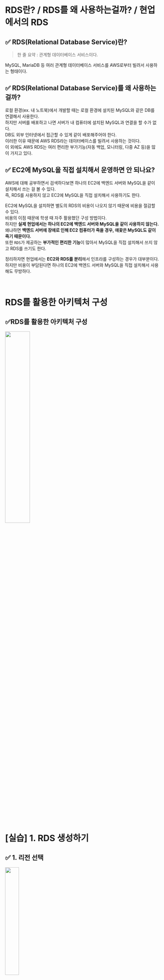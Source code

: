 # RDS란? / RDS를 왜 사용하는걸까? / 현업에서의 RDS
## ✅ RDS(Relational Database Service)란? 
> 한 줄 요약 : 관계형 데이터베이스 서비스이다.

MySQL, MariaDB 등 여러 관계형 데이터베이스 서비스를 AWS로부터 빌려서 사용하는 형태이다. 

## ✅ RDS(Relational Database Service)를 왜 사용하는 걸까? 
로컬 환경(ex. 내 노트북)에서 개발할 때는 로컬 환경에 설치된 MySQL와 같은 DB를 연결해서 사용한다.<br> 
하지만 서버를 배포하고 나면 서버가 내 컴퓨터에 설치된 MySQL과 연결을 할 수가 없다.<br> 
DB도 외부 인터넷에서 접근할 수 있게 같이 배포해주어야 한다.<br>
이러한 이유 때문에 AWS RDS라는 데이터베이스를 빌려서 사용하는 것이다.<br> 
이 외에도 AWS RDS는 여러 편리한 부가기능(자동 백업, 모니터링, 다중 AZ 등)을 많이 가지고 있다.

## ✅ EC2에 MySQL을 직접 설치해서 운영하면 안 되나요? 
AWS에 대해 공부하면서 검색하다보면 하나의 EC2에 백엔드 서버와 MySQL을 같이 설치해서 쓰는 걸 볼 수 있다.<br> 
즉, RDS를 사용하지 않고 EC2에 MySQL을 직접 설치해서 사용하기도 한다.

EC2에 MySQL을 설치하면 별도의 RDS의 비용이 나오지 않기 때문에 비용을 절감할 수 있다.<br> 
비용의 이점 때문에 학생 때 자주 활용했던 구성 방법이다.<br> 
하지만 **실제 현업에서는 하나의 EC2에 백엔드 서버와 MySQL을 같이 사용하지 않는다.**<br> 
왜냐하면 **백엔드 서버에 장애로 인해 EC2 컴퓨터가 죽을 경우, 애꿎은 MySQL도 같이 죽기 때문이다.**<br> 
또한 `RDS`가 제공하는 **부가적인 편리한 기능**이 많아서 MySQL을 직접 설치해서 쓰지 않고 RDS를 쓰기도 한다.

정리하자면 현업에서는 **EC2와 RDS를 분리**해서 인프라를 구성하는 경우가 대부분이다.<br> 
하지만 비용이 부담된다면 하나의 EC2에 백엔드 서버와 MySQL을 직접 설치해서 사용해도 무방하다. 

<br>

# RDS를 활용한 아키텍처 구성
## ✅RDS를 활용한 아키텍처 구성
<img src="https://github.com/hyewon218/kim-jpa2/assets/126750615/03a6e86f-6ca8-4911-b97e-f17dd524939b" width="40%"/><br>

<br>

# [실습] 1. RDS 생성하기
## ✅ 1. 리전 선택
<img src="https://github.com/hyewon218/kim-jpa2/assets/126750615/c9de88d9-137b-4c1f-9e87-8b33631fe738" width="30%"/><br>

## ✅ 2. 데이터베이스 종류 선택
<img src="https://github.com/hyewon218/kim-jpa2/assets/126750615/6e1b08c6-b972-452a-9e5a-ca927d2000bf" width="60%"/><br>

## ✅ 3. 템플릿 선택
<img src="https://github.com/hyewon218/kim-jpa2/assets/126750615/1d00bcf7-855c-4717-92ca-54c121b63305" width="40%"/><br>
프리 티어를 선택하면 된다.
여기서 많이들 오해하는 게 프리 티어는 학습할 때나 테스트할 때만 쓰는 안 좋은 사양의 컴퓨터라고 생각한다.<br> 
하지만 실제 서비스에서 활용해도 될 정도로 나름 괜찮은 사양이다. <br> 
하루 방문자 수가 2,000명 정도였던 서비스를 운영했었는데 문제 없이 잘 돌아갔다. 성능에 문제가 직접적으로 생기기 전까지는 너무 걱정하지 말자. 

## ✅ 4. 설정
<img src="https://github.com/hyewon218/kim-jpa2/assets/126750615/24263bd7-b750-43fd-a8d6-2286899e1212" width="60%"/><br>
- 마스터 사용자 이름과 마스터 암호는 데이터베이스에 접근하기 위한 아이디와 비밀번호와 같은 값이다. 따라서 마스터 사용자 이름과 마스터 암호는 따로 적어두자.

## ✅ 5. 인스턴스 구성, 스토리지
(기본값으로 그대로 두자.)

## ✅ 6. 연결
<img src="https://github.com/hyewon218/kim-jpa2/assets/126750615/63eb2d8f-b702-4fd3-b251-277b6e647be8" width="60%"/><br>
나중에 보안에 조금 더 신경써서 구성하고 싶을 때는 `퍼블릭 액세스`를 아니오로 체크하고 RDS를 만들 때도 있다.<br> 
하지만 입문할 때는 불편하기 때문에 퍼블릭 액세스를 예로 두고 많이 사용한다. 

이렇게 설정하면 보안적으로 치명적인 위험이 있지 않을까 걱정하는 분들이 있다. 생각보다 그렇진 않다.<br> 
그러니 안심하고 퍼블릭 액세스를 예로 체크하고 RDS를 만들어서 연습하자.

## ✅ 7. 데이터베이스 인증, 모니터링
(기본값으로 그대로 두자.)

## ✅ 8. 비용
프리 티어일 경우 아래에서 책정된 금액 정도의 비용이 나올 일은 없으니 걱정하지 말자.<br>
(아주 약간의 비용은 나올 수 있다.)<br>
<img src="https://github.com/hyewon218/kim-jpa2/assets/126750615/52d21b32-610c-4b9a-8a06-0cc7c97db739" width="60%"/><br>

<br>

<img src="https://github.com/hyewon218/kim-jpa2/assets/126750615/ec41871c-5961-4227-9bb3-6228af70381f" width="60%"/><br>
<img src="https://github.com/hyewon218/kim-jpa2/assets/126750615/a75ee80a-da68-4af9-8113-f74f7c16e912" width="60%"/><br>

<br>

# [실습] 2. 보안그룹 설정하기
## ✅ 1. 보안그룹 생성하기

### ‘AWS EC2 - 보안 그룹’ 메뉴 선택
<img src="https://github.com/hyewon218/kim-jpa2/assets/126750615/b9e3c2e8-9b20-4d89-89ff-152d26ff04a7" width="20%"/><br>

### 인바운드 규칙, 아웃바운드 규칙 설정하기
별도의 설정을 하지 않았다면 RDS의 MySQL은 3306번 포트에서 실행된다. DB에 접근하기 위해 `3306`번 포트를 인바운드 규칙에 추가해주자.<br>
아웃바운드 규칙에는 모든 트래픽을 허용하는 규칙을 추가해주자.<br>
<img src="https://github.com/hyewon218/kim-jpa2/assets/126750615/9e548a36-f36f-43dc-a651-8416f11705be" width="60%"/><br>


## ✅ 2. 생성한 보안그룹을 RDS에 붙이기
<img src="https://github.com/hyewon218/kim-jpa2/assets/126750615/ad92d76d-9e99-4f75-aacd-91a87573fe49" width="60%"/><br>
<img src="https://github.com/hyewon218/kim-jpa2/assets/126750615/6a571d52-7908-49e2-95a5-7d35581699d3" width="60%"/><br>

<br>

## [실습] 3. 파라미터 그룹 추가하기
### ✅ 파라미터 그룹 생성하기
<img src="https://github.com/hyewon218/kim-jpa2/assets/126750615/e7cc63f3-03be-4fdb-8f63-5b81447a0c84" width="20%"/><br>
**1. 아래 속성 전부 `utf8mb4`로 설정하기**<br>
<img src="https://github.com/hyewon218/kim-jpa2/assets/126750615/1d0f04a1-f621-406d-a9b8-1a16f7b38412" width="100%"/><br>
- `character_set_client`
- `character_set_connection`
- `character_set_database`
- `characater_set_filesystem`
- `characater_set_results`
- `character_set_server`

**참고)** `utf8` 대신에 `utf8mb4`를 사용하는 이유는 ‘한글’ 뿐만 아니라 ‘이모티콘’도 지원이 가능하도록 하기 위해서이다.

**2. 아래 속성 전부 `utf8mb4_unicode_ci`로 설정하기**
<img src="https://github.com/hyewon218/kim-jpa2/assets/126750615/1874065b-87fc-4426-b315-a83a2b02dc00" width="100%"/><br>
- `collation_connection`
- `collation_server`

**참고)** `utf8mb4_unicode_ci`은 정렬, 비교 방식을 나타낸다.

**3. `time_zone`을 `Asia/Seoul`로 설정하기**
<img src="https://github.com/hyewon218/kim-jpa2/assets/126750615/05a9679f-fedf-449b-a066-503daed3bac4" width="100%"/><br>

### ✅ RDS의 파라미터 그룹 변경하기
RDS의 DB 인스턴스 수정을 통해 DB 파라미터 그룹 변경하면 된다.
<img src="https://github.com/hyewon218/kim-jpa2/assets/126750615/0d4fc5cc-f30c-4eba-a8fa-fa02296502f3" width="60%"/><br>
<img src="https://github.com/hyewon218/kim-jpa2/assets/126750615/e1d99803-a6ba-402d-a2e9-2e258929fa23" width="60%"/><br>

**주의) DB 파라미터 그룹을 변경한 뒤에는 RDS의 DB를 재부팅해야만 정상적으로 적용된다.**
